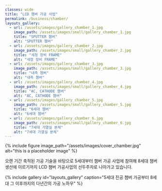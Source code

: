 ```yaml
---
classes: wide
title: "LCD 챔버 가공 사업"
permalink: /business/chamber/
layouts_gallery:
  - url: /assets/images/gallery_chamber_1.jpg
    image_path: /assets/images/small/gallery_chamber_1.jpg
    title: "SPUTTER 챔버"
    alt: "SPUTTER 챔버"
  - url: /assets/images/gallery_chamber_2.jpg
    image_path: /assets/images/small/gallery_chamber_2.jpg
    title: "세정 장비 FRAME"
    alt: "세정 장비 FRAME"
  - url: /assets/images/gallery_chamber_3.jpg
    image_path: /assets/images/small/gallery_chamber_3.jpg
    title: "내측 챔버"
    alt: "내측 챔버"
  - url: /assets/images/gallery_chamber_4.jpg
    image_path: /assets/images/small/gallery_chamber_4.jpg
    title: "AC, CATHODE 챔버"
    alt: "AC, CATHODE 챔버"
  - url: /assets/images/gallery_chamber_5.jpg
    image_path: /assets/images/small/gallery_chamber_5.jpg
    title: "6세대 챔버"
    alt: "6세대 챔버"
  - url: /assets/images/gallery_chamber_6.jpg
    image_path: /assets/images/small/gallery_chamber_6.jpg
    title: "7세대 가열실 본체"
    alt: "7세대 가열실 본체"
---
```


{% include figure image_path="/assets/images/cover_chamber.jpg" alt="this is a placeholder image" %}

오랜 기간 축적된 가공 기술을 바탕으로 5세대부터 챔버 가공 사업에 참여해 8세대 챔버 생산에 이르기까지 LCD 챔버 가공사업의 선두주자로 나아가고 있습니다.

{% include gallery id="layouts_gallery" caption="5세대 진공 챔버 가공부터 8세대 그 이후까지의 다년간의 가공 노하우" %}
